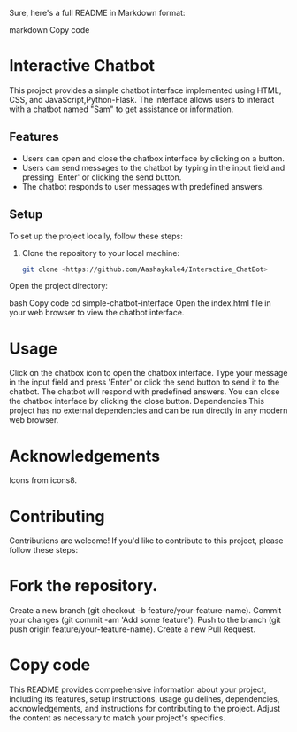 
Sure, here's a full README in Markdown format:

markdown
Copy code
# Interactive Chatbot

This project provides a simple chatbot interface implemented using HTML, CSS, and JavaScript,Python-Flask. The interface allows users to interact with a chatbot named "Sam" to get assistance or information.

## Features

- Users can open and close the chatbox interface by clicking on a button.
- Users can send messages to the chatbot by typing in the input field and pressing 'Enter' or clicking the send button.
- The chatbot responds to user messages with predefined answers.

## Setup

To set up the project locally, follow these steps:

1. Clone the repository to your local machine:

   ```bash
   git clone <https://github.com/Aashaykale4/Interactive_ChatBot>
Open the project directory:

bash
Copy code
cd simple-chatbot-interface
Open the index.html file in your web browser to view the chatbot interface.

# Usage
Click on the chatbox icon to open the chatbox interface.
Type your message in the input field and press 'Enter' or click the send button to send it to the chatbot.
The chatbot will respond with predefined answers.
You can close the chatbox interface by clicking the close button.
Dependencies
This project has no external dependencies and can be run directly in any modern web browser.


# Acknowledgements
Icons from icons8.

# Contributing
Contributions are welcome! If you'd like to contribute to this project, please follow these steps:

# Fork the repository.
Create a new branch (git checkout -b feature/your-feature-name).
Commit your changes (git commit -am 'Add some feature').
Push to the branch (git push origin feature/your-feature-name).
Create a new Pull Request.
# Copy code

This README provides comprehensive information about your project, including its features, setup instructions, usage guidelines, dependencies, acknowledgements, and instructions for contributing to the project. Adjust the content as necessary to match your project's specifics.



